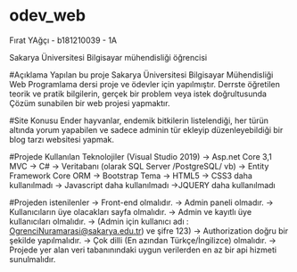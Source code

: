 # odev_web

Fırat YAğçı	- b181210039 - 1A

Sakarya Üniversitesi Bilgisayar mühendisliği öğrencisi

#Açıklama
Yapılan bu proje Sakarya Üniversitesi Bilgisayar Mühendisliği Web Programlama dersi proje ve ödevler için yapılmıştır.
Derrste öğretilen teorik ve pratik bilgilerin, gerçek bir problem veya istek doğrultusunda Çözüm sunabilen bir web projesi yapmaktır.

#Site Konusu
Ender hayvanlar, endemik bitkilerin listelendiği,
her türün altında yorum yapabilen ve sadece adminin tür ekleyip düzenleyebildiği bir blog tarzı websitesi yapmak.

#Projede Kullanılan Teknolojiler (Visual Studio 2019)
->	Asp.net Core 3,1 MVC 
->	C#
->	Veritabanı (olarak SQL Server /PostgreSQL/ vb)
->	Entity Framework Core ORM
->	Bootstrap Tema
->	HTML5
->	CSS3 daha kullanılmadı
->	Javascript  daha kullanılmadı
->JQUERY daha kullanılmadı

#Projeden istenilenler
->  Front-end olmalıdır.
->	Admin paneli olmadır.
->	Kullanıcıların üye olacakları sayfa olmalıdır.
->	Admin ve kayıtlı üye kullanıcıları olmalıdır.
->	(Admin  için kullanıcı adı : OgrenciNuramarasi@sakarya.edu.tr) ve  şifre 123)
->	Authorization doğru bir şekilde yapılmalıdır.
->  Çok dilli (En azından Türkçe/İngilizce) olmalıdır.
->	Projede yer alan veri tabanınındaki uygun verilerden en az bir api hizmeti sunulmalıdır. 

